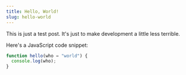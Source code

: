 ```yaml
---
title: Hello, World!
slug: hello-world
---
```


This is just a test post. It's just to make development a little less terrible.

Here's a JavaScript code snippet:

```js
function hello(who = "world") {
  console.log(who);
}
```
